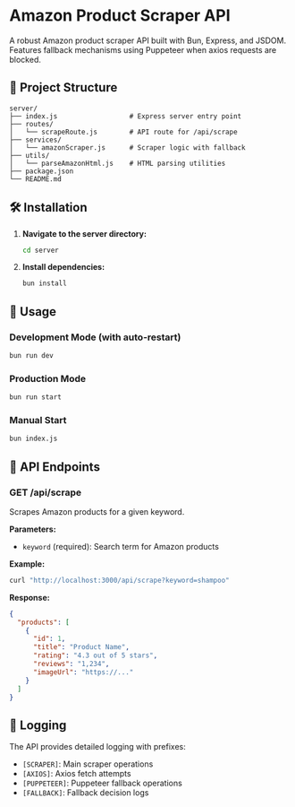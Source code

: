 # Amazon Product Scraper API

A robust Amazon product scraper API built with Bun, Express, and JSDOM. Features fallback mechanisms using Puppeteer when axios requests are blocked.


## 📁 Project Structure

```
server/
├── index.js                  # Express server entry point
├── routes/
│   └── scrapeRoute.js        # API route for /api/scrape
├── services/
│   └── amazonScraper.js      # Scraper logic with fallback
├── utils/
│   └── parseAmazonHtml.js    # HTML parsing utilities
├── package.json              
└── README.md                 
```

## 🛠️ Installation

1. **Navigate to the server directory:**
   ```bash
   cd server
   ```

2. **Install dependencies:**
   ```bash
   bun install
   ```

## 🚀 Usage

### Development Mode (with auto-restart)
```bash
bun run dev
```

### Production Mode
```bash
bun run start
```

### Manual Start
```bash
bun index.js
```

## 📡 API Endpoints

### GET /api/scrape
Scrapes Amazon products for a given keyword.

**Parameters:**
- `keyword` (required): Search term for Amazon products

**Example:**
```bash
curl "http://localhost:3000/api/scrape?keyword=shampoo"
```

**Response:**
```json
{
  "products": [
    {
      "id": 1,
      "title": "Product Name",
      "rating": "4.3 out of 5 stars",
      "reviews": "1,234",
      "imageUrl": "https://..."
    }
  ]
}
```

## 📝 Logging

The API provides detailed logging with prefixes:
- `[SCRAPER]`: Main scraper operations
- `[AXIOS]`: Axios fetch attempts
- `[PUPPETEER]`: Puppeteer fallback operations
- `[FALLBACK]`: Fallback decision logs
